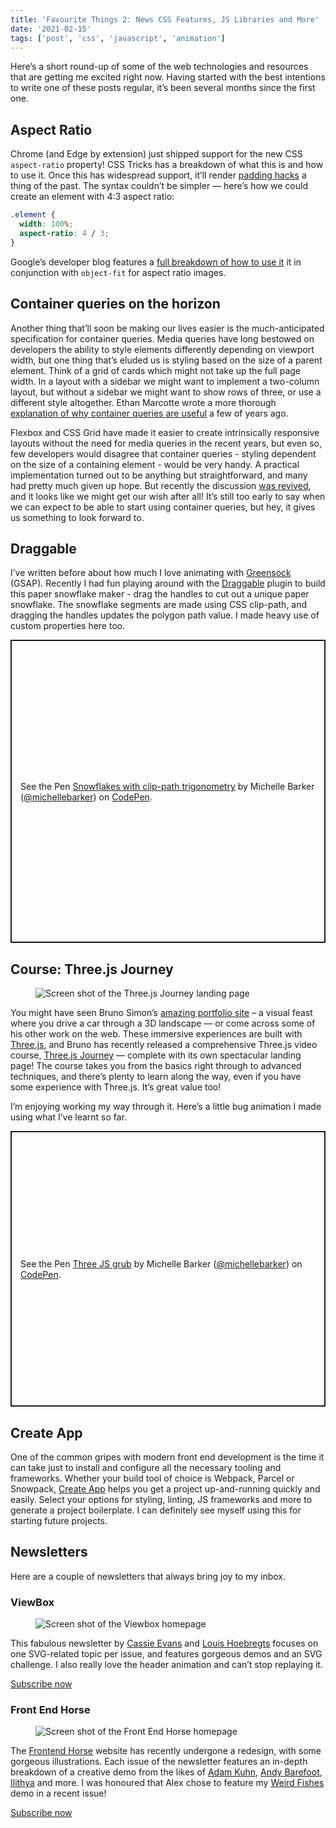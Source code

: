 ```yaml
---
title: 'Favourite Things 2: News CSS Features, JS Libraries and More'
date: '2021-02-15'
tags: ['post', 'css', 'javascript', 'animation']
---
```


Here’s a short round-up of some of the web technologies and resources that are getting me excited right now. Having started with the best intentions to write one of these posts regular, it’s been several months since the first one.

## Aspect Ratio

Chrome (and Edge by extension) just shipped support for the new CSS `aspect-ratio` property! CSS Tricks has a breakdown of what this is and how to use it. Once this has widespread support, it’ll render [padding hacks](https://css-tricks.com/aspect-ratio-boxes/) a thing of the past. The syntax couldn’t be simpler — here’s how we could create an element with 4:3 aspect ratio:

```css
.element {
  width: 100%;
  aspect-ratio: 4 / 3;
}
```

Google’s developer blog features a [full breakdown of how to use it](https://web.dev/aspect-ratio/) it in conjunction with `object-fit` for aspect ratio images.

## Container queries on the horizon

Another thing that’ll soon be making our lives easier is the much-anticipated specification for container queries. Media queries have long bestowed on developers the ability to style elements differently depending on viewport width, but one thing that’s eluded us is styling based on the size of a parent element. Think of a grid of cards which might not take up the full page width. In a layout with a sidebar we might want to implement a two-column layout, but without a sidebar we might want to show rows of three, or use a different style altogether. Ethan Marcotte wrote a more thorough [explanation of why container queries are useful](https://ethanmarcotte.com/wrote/on-container-queries/) a few of years ago.

Flexbox and CSS Grid have made it easier to create intrinsically responsive layouts without the need for media queries in the recent years, but even so, few developers would disagree that container queries - styling dependent on the size of a containing element - would be very handy. A practical implementation turned out to be anything but straightforward, and many had pretty much given up hope. But recently the discussion [was revived](https://github.com/w3c/csswg-drafts/issues/5796), and it looks like we might get our wish after all! It’s still too early to say when we can expect to be able to start using container queries, but hey, it gives us something to look forward to.

## Draggable

I’ve written before about how much I love animating with [Greensock](https://greensock.com/) (GSAP). Recently I had fun playing around with the [Draggable](https://greensock.com/docs/v3/Plugins/Draggable) plugin to build this paper snowflake maker - drag the handles to cut out a unique paper snowflake. The snowflake segments are made using CSS clip-path, and dragging the handles updates the polygon path value. I made heavy use of custom properties here too.

<p class="codepen" data-height="485" data-theme-id="dark" data-default-tab="result" data-user="michellebarker" data-slug-hash="VwKdONM" style="height: 485px; box-sizing: border-box; display: flex; align-items: center; justify-content: center; border: 2px solid; margin: 1em 0; padding: 1em;" data-pen-title="Snowflakes with clip-path trigonometry">
  <span>See the Pen <a href="https://codepen.io/michellebarker/pen/VwKdONM">
  Snowflakes with clip-path trigonometry</a> by Michelle Barker (<a href="https://codepen.io/michellebarker">@michellebarker</a>)
  on <a href="https://codepen.io">CodePen</a>.</span>
</p>
<script async src="https://cpwebassets.codepen.io/assets/embed/ei.js"></script>

## Course: Three.js Journey

<figure>
  <img src="/favourite-things-02-01.jpg" alt="Screen shot of the Three.js Journey landing page">
</figure>

You might have seen Bruno Simon’s [amazing portfolio site](https://bruno-simon.com/) – a visual feast where you drive a car through a 3D landscape — or come across some of his other work on the web. These immersive experiences are built with [Three.js](https://threejs.org/), and Bruno has recently released a comprehensive Three.js video course, [Three.js Journey](https://threejs-journey.xyz/) — complete with its own spectacular landing page! The course takes you from the basics right through to advanced techniques, and there’s plenty to learn along the way, even if you have some experience with Three.js. It’s great value too!

I’m enjoying working my way through it. Here’s a little bug animation I made using what I’ve learnt so far.

<p class="codepen" data-height="441" data-theme-id="dark" data-default-tab="result" data-user="michellebarker" data-slug-hash="JjbEjrX" style="height: 441px; box-sizing: border-box; display: flex; align-items: center; justify-content: center; border: 2px solid; margin: 1em 0; padding: 1em;" data-pen-title="Three JS grub">
  <span>See the Pen <a href="https://codepen.io/michellebarker/pen/JjbEjrX">
  Three JS grub</a> by Michelle Barker (<a href="https://codepen.io/michellebarker">@michellebarker</a>)
  on <a href="https://codepen.io">CodePen</a>.</span>
</p>
<script async src="https://cpwebassets.codepen.io/assets/embed/ei.js"></script>

## Create App

One of the common gripes with modern front end development is the time it can take just to install and configure all the necessary tooling and frameworks. Whether your build tool of choice is Webpack, Parcel or Snowpack, [Create App](https://createapp.dev/) helps you get a project up-and-running quickly and easily. Select your options for styling, linting, JS frameworks and more to generate a project boilerplate. I can definitely see myself using this for starting future projects.

## Newsletters

Here are a couple of newsletters that always bring joy to my inbox.

### ViewBox

<figure>
  <img src="/favourite-things-02-02.jpg" alt="Screen shot of the Viewbox homepage">
</figure>

This fabulous newsletter by [Cassie Evans](https://twitter.com/cassiecodes) and [Louis Hoebregts](https://twitter.com/Mamboleoo) focuses on one SVG-related topic per issue, and features gorgeous demos and an SVG challenge. I also really love the header animation and can’t stop replaying it.

[Subscribe now](https://viewbox.club/)

### Front End Horse

<figure>
  <img src="/favourite-things-02-03.jpg" alt="Screen shot of the Front End Horse homepage">
</figure>

The [Frontend Horse](https://frontend.horse) website has recently undergone a redesign, with some gorgeous illustrations. Each issue of the newsletter features an in-depth breakdown of a creative demo from the likes of [Adam Kuhn](https://twitter.com/cobra_winfrey), [Andy Barefoot](https://twitter.com/andybarefoot), [Ilithya](https://twitter.com/ilithya_rocks) and more. I was honoured that Alex chose to feature my [Weird Fishes](https://codepen.io/michellebarker/pen/dyMQYYz) demo in a recent issue!

[Subscribe now](https://frontend.horse/archives)
